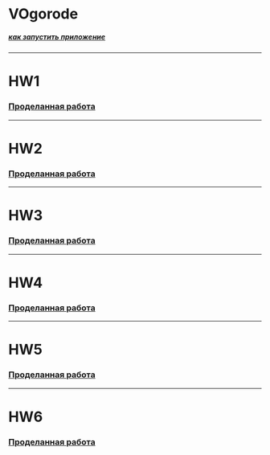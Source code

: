 # VOgorode

##### *[как запустить приложение](./dev/README.md)*

---

# HW1
### [Проделанная работа](./docs/HW1.md)

---

# HW2
### [Проделанная работа](./docs/HW2.md)

---

# HW3
### [Проделанная работа](./docs/HW3.md)

---

# HW4
### [Проделанная работа](./docs/HW4.md)

---

# HW5
### [Проделанная работа](./docs/HW5.md)

---

# HW6
### [Проделанная работа](./docs/)

